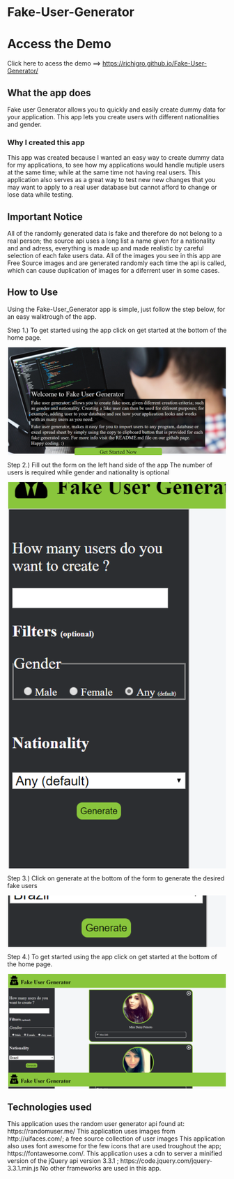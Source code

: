 # Fake-User-Generator
<h1>Access the Demo</h1>

Click here to acess the demo ==> https://richigro.github.io/Fake-User-Generator/

<h2>What the app does</h2>
Fake user Generator allows you to quickly and easily create dummy data for your application. This app lets you create users with different nationalities and gender.

<h3>Why I created this app</h3>
This app was created because I wanted an easy way to create dummy data for my applications, to see how my applications would handle mutiple
users at the same time; while at the same time not having real users. This application also serves as a great way to test new new changes that you may want to apply to a real user database but cannot afford to change or lose data while testing.

<h2>Important Notice</h2>
All of the randomly generated data is fake and therefore do not belong to a real person; the source api uses a long list a name given for a nationality and and adress, everything is made up and made realistic by careful selection of each fake users data. All of the images you see in this app are Free Source images and are generated randomly each time the api is called, which can cause duplication of images for a diferrent user in some cases. 

<h2> How to Use </h2>
Using the Fake-User_Generator app is simple, just follow the step below, for an easy walktrough of the app.

Step 1.)
  <srong>To get started using the app click on get started at the bottom of the home page.</strong>
  
  
  <img src="assets/fk.png" width="500" height="auto" style="display: block; margin: 0 auto;">
  
  
 Step 2.)
  <srong>Fill out the form on the left hand side of the app</strong>
  The number of users is required while gender and nationality is optional
  
  
  <img src="assets/fk1.png" width="500" height="auto" style="display: block; margin: 0 auto;"> 
  
  
  Step 3.)
  <srong>Click on generate at the bottom of the form to generate the desired fake users</strong>
  
  
  <img src="assets/fk3.png" width="500" height="auto" style="display: block; margin: 0 auto;">
  
  Step 4.)
  <srong>To get started using the app click on get started at the bottom of the home page.</strong>
  
  
  <img src="assets/fk4.png" width="500" height="auto" style="display: block; margin: 0 auto;">

<h2>Technologies used</h2>
This application uses the  random user generator api found at: https://randomuser.me/
This application uses images from http://uifaces.com/; a free source collection of user images
This application also uses font awesome for the few icons that are used troughout the app; https://fontawesome.com/.
This application uses a cdn to server a minified version of the jQuery api version 3.3.1 ; https://code.jquery.com/jquery-3.3.1.min.js
No other frameworks are used in this app.
